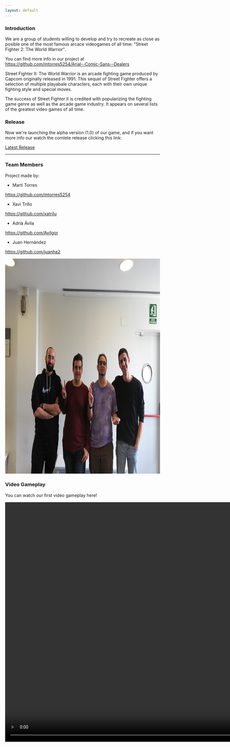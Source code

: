 ```yaml
---
layout: default
---
```



### Introduction

We are a group of students willing to develop and try to recreate as close as posible one of the most famous arcace videogames of all time: "Street Fighter 2: The World Warrior".

You can find more info in our project at https://github.com/mtorres5254/Arial--Comic-Sans--Dealers

Street Fighter II: The World Warrior is an arcade fighting game produced by Capcom originally released in 1991. This sequel of Street Fighter offers a selection of multiple playabale characters, each with their own unique fighting style and special moves.

The success of Street Fighter II is credited with popularizing the fighting game genre as well as the arcade game industry. It appears on several lists of the greatest video games of all time.


### Release

Now we're launching the alpha version (1.0) of our game, and if you want more info our watch the comlete release clicking this link:

[Latest Release](https://github.com/mtorres5254/Arial--Comic-Sans--Dealers/releases)

* * *


### Team Members
Project made by:

* Martí Torres 

https://github.com/mtorres5254

* Xavi Trillo

https://github.com/xatrilu

* Adrià Ávila

https://github.com/Avilgor

* Juan Hernández

https://github.com/juanha2

<div class="figure">
  <source>
<img src="Wiki/Logo/Foto%20equip.jpg" width = "800" height = "700" class ="inline">
 
 ### Video Gameplay 

You can watch our first video gameplay here!

 <video width="1024" height="780" controls>
  <source src="video.mp4" type="video/mp4">
  <controls>
